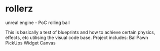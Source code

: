 # rollerz

unreal engine - PoC rolling ball

This is basically a test of blueprints and how to achieve certain physics, effects, etc utilising the visual code base.
Project includes: BallPawn PickUps Widget Canvas
